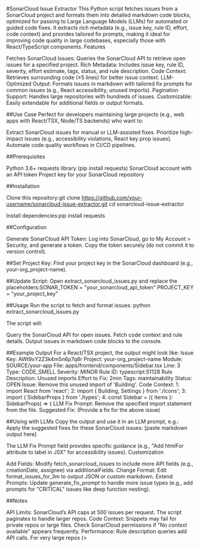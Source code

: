 #SonarCloud Issue Extractor
This Python script fetches issues from a SonarCloud project and formats them into detailed markdown code blocks, optimized for passing to Large Language Models (LLMs) for automated or guided code fixes. It extracts rich metadata (e.g., issue key, rule ID, effort, code context) and provides tailored fix prompts, making it ideal for improving code quality in large codebases, especially those with React/TypeScript components.
Features

Fetches SonarCloud Issues: Queries the SonarCloud API to retrieve open issues for a specified project.
Rich Metadata: Includes issue key, rule ID, severity, effort estimate, tags, status, and rule description.
Code Context: Retrieves surrounding code (±5 lines) for better issue context.
LLM-Optimized Output: Formats issues in markdown with tailored fix prompts for common issues (e.g., React accessibility, unused imports).
Pagination Support: Handles large repositories with hundreds of issues.
Customizable: Easily extendable for additional fields or output formats.

##Use Case
Perfect for developers maintaining large projects (e.g., web apps with React/TSX, Node/TS backends) who want to:

Extract SonarCloud issues for manual or LLM-assisted fixes.
Prioritize high-impact issues (e.g., accessibility violations, React key prop issues).
Automate code quality workflows in CI/CD pipelines.

##Prerequisites

Python 3.6+
requests library (pip install requests)
SonarCloud account with an API token
Project key for your SonarCloud repository

##Installation

Clone this repository:git clone https://github.com/your-username/sonarcloud-issue-extractor.git
cd sonarcloud-issue-extractor


Install dependencies:pip install requests



##Configuration

Generate SonarCloud API Token:
Log into SonarCloud, go to My Account > Security, and generate a token.
Copy the token securely (do not commit it to version control).


##Set Project Key:
Find your project key in the SonarCloud dashboard (e.g., your-org_project-name).


##Update Script:
Open extract_sonarcloud_issues.py and replace the placeholders:SONAR_TOKEN = "your_sonarcloud_api_token"
PROJECT_KEY = "your_project_key"





##Usage
Run the script to fetch and format issues:
python extract_sonarcloud_issues.py

The script will:

Query the SonarCloud API for open issues.
Fetch code context and rule details.
Output issues in markdown code blocks to the console.

##Example Output
For a React/TSX project, the output might look like:
Issue Key: AWt9xY2Z3k4m5n6p7q8r
Project: your-org_project-name
Module: SOURCE/your-app
File: apps/frontend/components/Sidebar.tsx
Line: 3
Type: CODE_SMELL
Severity: MINOR
Rule ID: typescript:S1128
Rule Description: Unused imports
Effort to Fix: 2min
Tags: maintainability
Status: OPEN
Issue: Remove this unused import of 'Building'.
Code Context:
1: import React from 'react';
2: import { Building, Settings } from './icons';
3: import { SidebarProps } from './types';
4: const Sidebar = ({ items }: SidebarProps) => {
LLM Fix Prompt: Remove the specified import statement from the file.
Suggested Fix: (Provide a fix for the above issue)

##Using with LLMs
Copy the output and use it in an LLM prompt, e.g.:
Apply the suggested fixes for these SonarCloud issues:
[paste markdown output here]

The LLM Fix Prompt field provides specific guidance (e.g., "Add htmlFor attribute to label in JSX" for accessibility issues).
Customization

Add Fields: Modify fetch_sonarcloud_issues to include more API fields (e.g., creationDate, assignee) via additionalFields.
Change Format: Edit format_issues_for_llm to output JSON or custom markdown.
Extend Prompts: Update generate_fix_prompt to handle more issue types (e.g., add prompts for "CRITICAL" issues like deep function nesting).

##Notes

API Limits: SonarCloud’s API caps at 500 issues per request. The script paginates to handle larger repos.
Code Context: Snippets may fail for private repos or large files. Check SonarCloud permissions if "No context available" appears frequently.
Performance: Rule description queries add API calls. For very large repos (>

